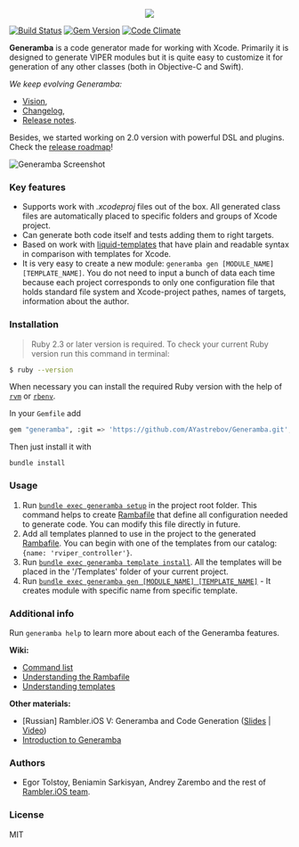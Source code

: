 <p align="center">
  <img src="http://i.imgur.com/1AwoVaN.png"/>
</p>

[![Build Status](https://travis-ci.org/AYastrebov/Generamba.svg?branch=develop)](https://travis-ci.org/AYastrebov/Generamba)
[![Gem Version](https://badge.fury.io/rb/generamba.svg)](https://badge.fury.io/rb/generamba)
[![Code Climate](https://codeclimate.com/github/AYastrebov/Generamba/badges/gpa.svg)](https://codeclimate.com/github/AYastrebov/Generamba)

**Generamba** is a code generator made for working with Xcode. Primarily it is designed to generate VIPER modules but it is quite easy to customize it for generation of any other classes (both in Objective-C and Swift).

*We keep evolving Generamba:* 
- [Vision](https://github.com/AYastrebov/Generamba/blob/develop/VISION.md),
- [Changelog](https://github.com/AYastrebov/Generamba/blob/develop/CHANGELOG.md), 
- [Release notes](https://github.com/AYastrebov/Generamba/releases).

Besides, we started working on 2.0 version with powerful DSL and plugins. Check the [release roadmap](https://github.com/AYastrebov/Generamba/blob/develop/docs/2.x/roadmap.md)!

![Generamba Screenshot](https://habrastorage.org/files/b98/770/b37/b98770b37dc54de98daf0e22fea38478.gif)

### Key features

- Supports work with *.xcodeproj* files out of the box. All generated class files are automatically placed to specific folders and groups of Xcode project.
- Can generate both code itself and tests adding them to right targets.
- Based on work with [liquid-templates](https://github.com/Shopify/liquid) that have plain and readable syntax in comparison with templates for Xcode.
- It is very easy to create a new module: `generamba gen [MODULE_NAME] [TEMPLATE_NAME]`. You do not need to input a bunch of data each time because each project corresponds to only one configuration file that holds standard file system and Xcode-project pathes, names of targets, information about the author.

### Installation

> Ruby 2.3 or later version is required. To check your current Ruby version run this command in terminal:
```bash
$ ruby --version
```
When necessary you can install the required Ruby version with the help of [`rvm`](http://octopress.org/docs/setup/rvm/) or [`rbenv`](http://octopress.org/docs/setup/rbenv/).

In your `Gemfile` add

```bash
gem "generamba", :git => 'https://github.com/AYastrebov/Generamba.git', :tag => '1.4.2'
```

Then just install it with

`bundle install`

### Usage
1. Run [`bundle exec generamba setup`](https://github.com/AYastrebov/Generamba/wiki/Available-Commands#basic-generamba-configuration) in the project root folder. This command helps to create [Rambafile](https://github.com/AYastrebov/Generamba/wiki/Rambafile-Structure) that define all configuration needed to generate code. You can modify this file directly in future.
2. Add all templates planned to use in the project to the generated [Rambafile](https://github.com/AYastrebov/Generamba/wiki/Rambafile-Structure). You can begin with one of the templates from our catalog: `{name: 'rviper_controller'}`.
3. Run [`bundle exec generamba template install`](https://github.com/AYastrebov/Generamba/wiki/Available-Commands#template-installation). All the templates will be placed in the '/Templates' folder of your current project.
4. Run [`bundle exec generamba gen [MODULE_NAME] [TEMPLATE_NAME]`](https://github.com/AYastrebov/Generamba/wiki/Available-Commands#module-generation) - It creates module with specific name from specific template.

### Additional info

Run `generamba help` to learn more about each of the Generamba features.

**Wiki:**
- [Command list](https://github.com/AYastrebov/Generamba/wiki/Available-Commands)
- [Understanding the Rambafile](https://github.com/AYastrebov/Generamba/wiki/Rambafile-Structure)
- [Understanding templates](https://github.com/AYastrebov/Generamba/wiki/Template-Structure)

**Other materials:**
- [Russian] Rambler.iOS V: Generamba and Code Generation ([Slides](http://www.slideshare.net/Rambler-iOS/viper-56423582) | [Video](http://www.youtube.com/watch?v=NXNiN9FaUnY))
- [Introduction to Generamba](http://etolstoy.com/2016/02/10/generamba/)

### Authors

- Egor Tolstoy, Beniamin Sarkisyan, Andrey Zarembo and the rest of [Rambler.iOS team](https://github.com/orgs/AYastrebov/teams/ios-team).

### License

MIT

